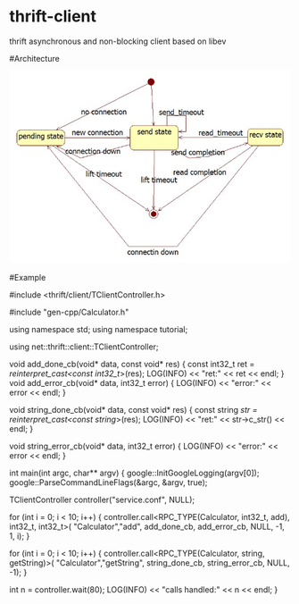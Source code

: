 # thrift-client
thrift asynchronous and non-blocking client based on libev



#Architecture

![image](https://github.com/gblong/thrift-client/raw/master/doc/thrift_client_state.jpg)


#Example


#include <thrift/client/TClientController.h>

#include "gen-cpp/Calculator.h"

using namespace std;
using namespace tutorial;

using net::thrift::client::TClientController;

void add_done_cb(void* data, const void* res) {
  const int32_t ret = *reinterpret_cast<const int32_t*>(res);
  LOG(INFO) << "ret:" << ret << endl;
}
void add_error_cb(void* data, int32_t error) {
  LOG(INFO) << "error:" << error  << endl;
}

void string_done_cb(void* data, const void* res) {
  const string *str = reinterpret_cast<const string*>(res);
  LOG(INFO) << "ret:" << str->c_str() << endl;
}

void string_error_cb(void* data, int32_t error) {
  LOG(INFO) << "error:" << error  << endl;
}

int main(int argc, char** argv) {
  google::InitGoogleLogging(argv[0]);
  google::ParseCommandLineFlags(&argc, &argv, true);

  TClientController controller("service.conf", NULL);

  for (int i = 0; i < 10; i++) {
    controller.call<RPC_TYPE(Calculator, int32_t, add), int32_t, int32_t>(
        "Calculator","add", add_done_cb, add_error_cb, NULL, -1, 1, i);
  }

  for (int i = 0; i < 10; i++) {
    controller.call<RPC_TYPE(Calculator, string, getString)>(
        "Calculator","getString", string_done_cb, string_error_cb, NULL, -1);
  }

  int n = controller.wait(80);
  LOG(INFO) << "calls handled:" << n << endl;
}
